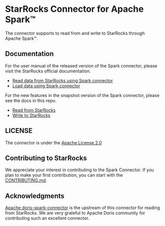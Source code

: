 # StarRocks Connector for Apache Spark™

The connector supports to read from and write to StarRocks through Apache Spark™.

## Documentation

For the user manual of the released version of the Spark connector, please visit the StarRocks official documentation.
* [Read data from StarRocks using Spark connector](https://docs.starrocks.io/en-us/latest/loading/Spark-connector-starrocks)
* [Load data using Spark connector](https://docs.starrocks.io/en-us/latest/unloading/Spark_connector) 

For the new features in the snapshot version of the Spark connector, please see the docs in this repo.
* [Read from StarRocks](docs/connector-read.md)
* [Write to StarRocks](docs/connector-write.md)

## LICENSE

The connector is under the [Apache License 2.0](LICENSE.txt)

## Contributing to StarRocks

We appreciate your interest in contributing to the Spark Connector. If you plan to make your first contribution, you can start with the [CONTRIBUTING.md](CONTRIBUTING.md).

## Acknowledgments

[Apache doris-spark-connector](https://github.com/apache/incubator-doris-spark-connector) is the upstream of this connector for reading from StarRocks. We are very grateful to Apache Doris community for contributing such an excellent connector.
